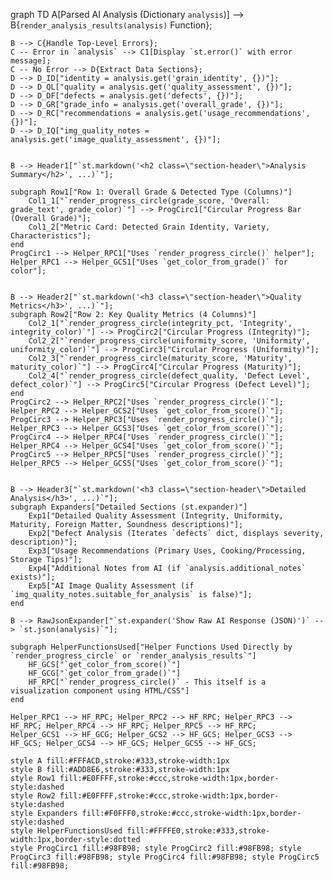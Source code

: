 graph TD
    A[Parsed AI Analysis (Dictionary `analysis`)] --> B{`render_analysis_results(analysis)` Function};

    B --> C{Handle Top-Level Errors};
    C -- Error in `analysis` --> C1[Display `st.error()` with error message];
    C -- No Error --> D{Extract Data Sections};
    D --> D_ID["identity = analysis.get('grain_identity', {})"];
    D --> D_QL["quality = analysis.get('quality_assessment', {})"];
    D --> D_DF["defects = analysis.get('defects', {})"];
    D --> D_GR["grade_info = analysis.get('overall_grade', {})"];
    D --> D_RC["recommendations = analysis.get('usage_recommendations', {})"];
    D --> D_IQ["img_quality_notes = analysis.get('image_quality_assessment', {})"];

    
    B --> Header1["`st.markdown('<h2 class=\"section-header\">Analysis Summary</h2>', ...)`"];
    
    subgraph Row1["Row 1: Overall Grade & Detected Type (Columns)"]
        Col1_1["`render_progress_circle(grade_score, 'Overall: grade_text', grade_color)`"] --> ProgCirc1["Circular Progress Bar (Overall Grade)"];
        Col1_2["Metric Card: Detected Grain Identity, Variety, Characteristics"];
    end
    ProgCirc1 --> Helper_RPC1["Uses `render_progress_circle()` helper"];
    Helper_RPC1 --> Helper_GCS1["Uses `get_color_from_grade()` for color"];


    B --> Header2["`st.markdown('<h3 class=\"section-header\">Quality Metrics</h3>', ...)`"];
    subgraph Row2["Row 2: Key Quality Metrics (4 Columns)"]
        Col2_1["`render_progress_circle(integrity_pct, 'Integrity', integrity_color)`"] --> ProgCirc2["Circular Progress (Integrity)"];
        Col2_2["`render_progress_circle(uniformity_score, 'Uniformity', uniformity_color)`"] --> ProgCirc3["Circular Progress (Uniformity)"];
        Col2_3["`render_progress_circle(maturity_score, 'Maturity', maturity_color)`"] --> ProgCirc4["Circular Progress (Maturity)"];
        Col2_4["`render_progress_circle(defect_quality, 'Defect Level', defect_color)`"] --> ProgCirc5["Circular Progress (Defect Level)"];
    end
    ProgCirc2 --> Helper_RPC2["Uses `render_progress_circle()`"]; Helper_RPC2 --> Helper_GCS2["Uses `get_color_from_score()`"];
    ProgCirc3 --> Helper_RPC3["Uses `render_progress_circle()`"]; Helper_RPC3 --> Helper_GCS3["Uses `get_color_from_score()`"];
    ProgCirc4 --> Helper_RPC4["Uses `render_progress_circle()`"]; Helper_RPC4 --> Helper_GCS4["Uses `get_color_from_score()`"];
    ProgCirc5 --> Helper_RPC5["Uses `render_progress_circle()`"]; Helper_RPC5 --> Helper_GCS5["Uses `get_color_from_score()`"];


    B --> Header3["`st.markdown('<h3 class=\"section-header\">Detailed Analysis</h3>', ...)`"];
    subgraph Expanders["Detailed Sections (st.expander)"]
        Exp1["Detailed Quality Assessment (Integrity, Uniformity, Maturity, Foreign Matter, Soundness descriptions)"];
        Exp2["Defect Analysis (Iterates `defects` dict, displays severity, description)"];
        Exp3["Usage Recommendations (Primary Uses, Cooking/Processing, Storage Tips)"];
        Exp4["Additional Notes from AI (if `analysis.additional_notes` exists)"];
        Exp5["AI Image Quality Assessment (if `img_quality_notes.suitable_for_analysis` is false)"];
    end

    B --> RawJsonExpander["`st.expander('Show Raw AI Response (JSON)')` --> `st.json(analysis)`"];

    subgraph HelperFunctionsUsed["Helper Functions Used Directly by `render_progress_circle` or `render_analysis_results`"]
        HF_GCS["`get_color_from_score()`"]
        HF_GCG["`get_color_from_grade()`"]
        HF_RPC["`render_progress_circle()` - This itself is a visualization component using HTML/CSS"]
    end
    
    Helper_RPC1 --> HF_RPC; Helper_RPC2 --> HF_RPC; Helper_RPC3 --> HF_RPC; Helper_RPC4 --> HF_RPC; Helper_RPC5 --> HF_RPC;
    Helper_GCS1 --> HF_GCG; Helper_GCS2 --> HF_GCS; Helper_GCS3 --> HF_GCS; Helper_GCS4 --> HF_GCS; Helper_GCS5 --> HF_GCS;

    style A fill:#FFFACD,stroke:#333,stroke-width:1px
    style B fill:#ADD8E6,stroke:#333,stroke-width:1px
    style Row1 fill:#E0FFFF,stroke:#ccc,stroke-width:1px,border-style:dashed
    style Row2 fill:#E0FFFF,stroke:#ccc,stroke-width:1px,border-style:dashed
    style Expanders fill:#F0FFF0,stroke:#ccc,stroke-width:1px,border-style:dashed
    style HelperFunctionsUsed fill:#FFFFE0,stroke:#333,stroke-width:1px,border-style:dotted
    style ProgCirc1 fill:#98FB98; style ProgCirc2 fill:#98FB98; style ProgCirc3 fill:#98FB98; style ProgCirc4 fill:#98FB98; style ProgCirc5 fill:#98FB98;
